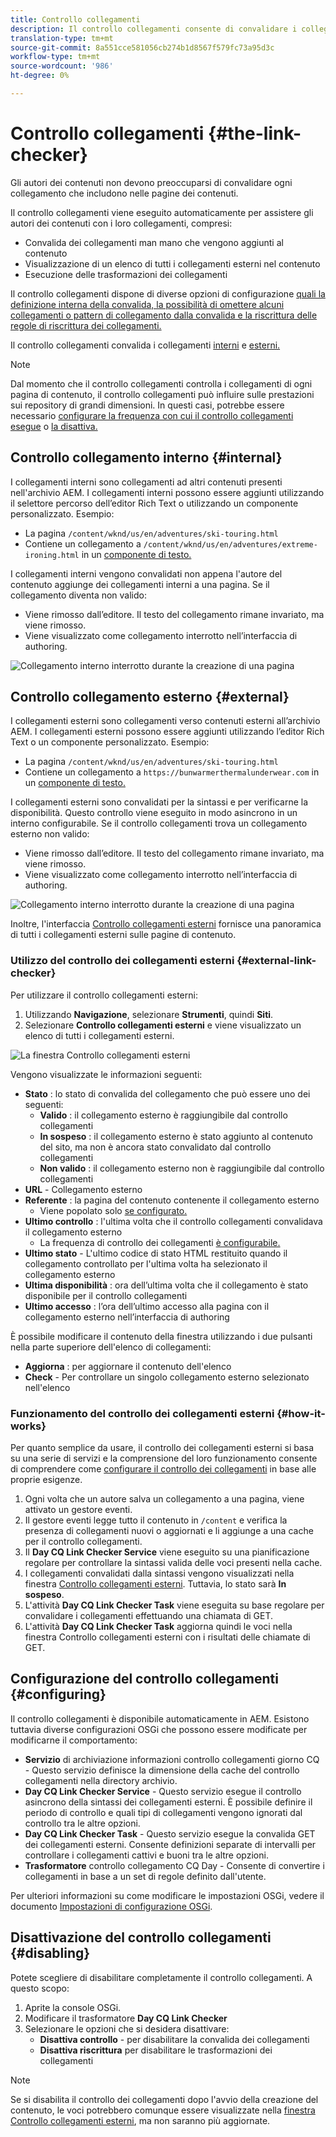```yaml
---
title: Controllo collegamenti
description: Il controllo collegamenti consente di convalidare i collegamenti interni ed esterni e di riscrivere i collegamenti.
translation-type: tm+mt
source-git-commit: 8a551cce581056cb274b1d8567f579fc73a95d3c
workflow-type: tm+mt
source-wordcount: '986'
ht-degree: 0%

---
```



# Controllo collegamenti {#the-link-checker}

Gli autori dei contenuti non devono preoccuparsi di convalidare ogni collegamento che includono nelle pagine dei contenuti.

Il controllo collegamenti viene eseguito automaticamente per assistere gli autori dei contenuti con i loro collegamenti, compresi:

* Convalida dei collegamenti man mano che vengono aggiunti al contenuto
* Visualizzazione di un elenco di tutti i collegamenti esterni nel contenuto
* Esecuzione delle trasformazioni dei collegamenti

Il controllo collegamenti dispone di diverse opzioni di configurazione [quali la definizione interna della convalida, la possibilità di omettere alcuni collegamenti o pattern di collegamento dalla convalida e la riscrittura delle regole di riscrittura dei collegamenti.](#configuring)

Il controllo collegamenti convalida i collegamenti [interni](#internal) e [esterni.](#external)

>[!NOTE]
>
>Dal momento che il controllo collegamenti controlla i collegamenti di ogni pagina di contenuto, il controllo collegamenti può influire sulle prestazioni sui repository di grandi dimensioni. In questi casi, potrebbe essere necessario [configurare la frequenza con cui il controllo collegamenti esegue](#configuring) o [la disattiva.](#disabling)

## Controllo collegamento interno {#internal}

I collegamenti interni sono collegamenti ad altri contenuti presenti nell&#39;archivio AEM. I collegamenti interni possono essere aggiunti utilizzando il selettore percorso dell’editor Rich Text o utilizzando un componente personalizzato. Esempio:

* La pagina `/content/wknd/us/en/adventures/ski-touring.html`
* Contiene un collegamento a `/content/wknd/us/en/adventures/extreme-ironing.html` in un [componente di testo.](https://experienceleague.adobe.com/docs/experience-manager-core-components/using/components/text.html)

I collegamenti interni vengono convalidati non appena l&#39;autore del contenuto aggiunge dei collegamenti interni a una pagina. Se il collegamento diventa non valido:

* Viene rimosso dall’editore. Il testo del collegamento rimane invariato, ma viene rimosso.
* Viene visualizzato come collegamento interrotto nell’interfaccia di authoring.

![Collegamento interno interrotto durante la creazione di una pagina](assets/link-checker-invalid-link-internal.png)

## Controllo collegamento esterno {#external}

I collegamenti esterni sono collegamenti verso contenuti esterni all’archivio AEM. I collegamenti esterni possono essere aggiunti utilizzando l’editor Rich Text o un componente personalizzato. Esempio:

* La pagina `/content/wknd/us/en/adventures/ski-touring.html`
* Contiene un collegamento a `https://bunwarmerthermalunderwear.com` in un [componente di testo.](https://experienceleague.adobe.com/docs/experience-manager-core-components/using/components/text.html)

I collegamenti esterni sono convalidati per la sintassi e per verificarne la disponibilità. Questo controllo viene eseguito in modo asincrono in un interno configurabile. Se il controllo collegamenti trova un collegamento esterno non valido:

* Viene rimosso dall’editore. Il testo del collegamento rimane invariato, ma viene rimosso.
* Viene visualizzato come collegamento interrotto nell’interfaccia di authoring.

![Collegamento interno interrotto durante la creazione di una pagina](assets/link-checker-invalid-link-external.png)

Inoltre, l&#39;interfaccia [Controllo collegamenti esterni](#external-link-checker) fornisce una panoramica di tutti i collegamenti esterni sulle pagine di contenuto.

### Utilizzo del controllo dei collegamenti esterni {#external-link-checker}

Per utilizzare il controllo collegamenti esterni:

1. Utilizzando **Navigazione**, selezionare **Strumenti**, quindi **Siti**.
1. Selezionare **Controllo collegamenti esterni** e viene visualizzato un elenco di tutti i collegamenti esterni.

![La finestra Controllo collegamenti esterni](assets/external-link-checker.png)

Vengono visualizzate le informazioni seguenti:

* **Stato** : lo stato di convalida del collegamento che può essere uno dei seguenti:
   * **Valido** : il collegamento esterno è raggiungibile dal controllo collegamenti
   * **In sospeso** : il collegamento esterno è stato aggiunto al contenuto del sito, ma non è ancora stato convalidato dal controllo collegamenti
   * **Non valido** : il collegamento esterno non è raggiungibile dal controllo collegamenti
* **URL**  - Collegamento esterno
* **Referente** : la pagina del contenuto contenente il collegamento esterno
   * Viene popolato solo [se configurato.](#configuring)
* **Ultimo controllo** : l&#39;ultima volta che il controllo collegamenti convalidava il collegamento esterno
   * La frequenza di controllo dei collegamenti [è configurabile.](#configuring)
* **Ultimo stato**  - L&#39;ultimo codice di stato HTML restituito quando il collegamento controllato per l&#39;ultima volta ha selezionato il collegamento esterno
* **Ultima disponibilità** : ora dell’ultima volta che il collegamento è stato disponibile per il controllo collegamenti
* **Ultimo accesso** : l’ora dell’ultimo accesso alla pagina con il collegamento esterno nell’interfaccia di authoring

È possibile modificare il contenuto della finestra utilizzando i due pulsanti nella parte superiore dell&#39;elenco di collegamenti:

* **Aggiorna** : per aggiornare il contenuto dell&#39;elenco
* **Check** - Per controllare un singolo collegamento esterno selezionato nell&#39;elenco

### Funzionamento del controllo dei collegamenti esterni {#how-it-works}

Per quanto semplice da usare, il controllo dei collegamenti esterni si basa su una serie di servizi e la comprensione del loro funzionamento consente di comprendere come [configurare il controllo dei collegamenti](#configuring) in base alle proprie esigenze.

1. Ogni volta che un autore salva un collegamento a una pagina, viene attivato un gestore eventi.
1. Il gestore eventi legge tutto il contenuto in `/content` e verifica la presenza di collegamenti nuovi o aggiornati e li aggiunge a una cache per il controllo collegamenti.
1. Il **Day CQ Link Checker Service** viene eseguito su una pianificazione regolare per controllare la sintassi valida delle voci presenti nella cache.
1. I collegamenti convalidati dalla sintassi vengono visualizzati nella finestra [Controllo collegamenti esterni](#external-link-checker). Tuttavia, lo stato sarà **In sospeso**.
1. L&#39;attività **Day CQ Link Checker Task** viene eseguita su base regolare per convalidare i collegamenti effettuando una chiamata di GET.
1. L&#39;attività **Day CQ Link Checker Task** aggiorna quindi le voci nella finestra Controllo collegamenti esterni con i risultati delle chiamate di GET.

## Configurazione del controllo collegamenti {#configuring}

Il controllo collegamenti è disponibile automaticamente in AEM. Esistono tuttavia diverse configurazioni OSGi che possono essere modificate per modificarne il comportamento:

* **Servizio**  di archiviazione informazioni controllo collegamenti giorno CQ - Questo servizio definisce la dimensione della cache del controllo collegamenti nella directory archivio.
* **Day CQ Link Checker Service**  - Questo servizio esegue il controllo asincrono della sintassi dei collegamenti esterni. È possibile definire il periodo di controllo e quali tipi di collegamenti vengono ignorati dal controllo tra le altre opzioni.
* **Day CQ Link Checker Task**  - Questo servizio esegue la convalida GET dei collegamenti esterni. Consente definizioni separate di intervalli per controllare i collegamenti cattivi e buoni tra le altre opzioni.
* **Trasformatore**  controllo collegamento CQ Day - Consente di convertire i collegamenti in base a un set di regole definito dall&#39;utente.

Per ulteriori informazioni su come modificare le impostazioni OSGi, vedere il documento [Impostazioni di configurazione OSGi](/help/sites-deploying/osgi-configuration-settings.md).

## Disattivazione del controllo collegamenti {#disabling}

Potete scegliere di disabilitare completamente il controllo collegamenti. A questo scopo:

1. Aprite la console OSGi.
1. Modificare il trasformatore **Day CQ Link Checker**
1. Selezionare le opzioni che si desidera disattivare:
   * **Disattiva controllo** - per disabilitare la convalida dei collegamenti
   * **Disattiva riscrittura**  per disabilitare le trasformazioni dei collegamenti

>[!NOTE]
>
>Se si disabilita il controllo dei collegamenti dopo l&#39;avvio della creazione del contenuto, le voci potrebbero comunque essere visualizzate nella [finestra Controllo collegamenti esterni](#external-link-checker), ma non saranno più aggiornate.
